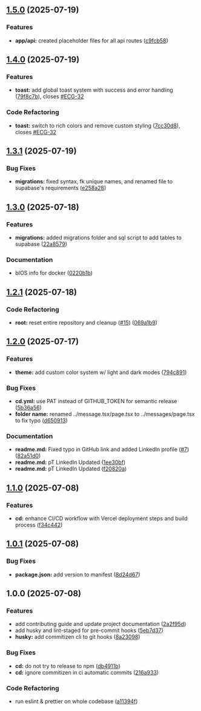 ## [1.5.0](https://github.com/ncharris93/dsd-east-coast-goats/compare/v1.4.0...v1.5.0) (2025-07-19)

### Features

* **app/api:** created placeholder files for all api routes ([c9fcb58](https://github.com/ncharris93/dsd-east-coast-goats/commit/c9fcb5871e97240f99db60fd2487b39add28d53e))

## [1.4.0](https://github.com/ncharris93/dsd-east-coast-goats/compare/v1.3.1...v1.4.0) (2025-07-19)

### Features

* **toast:** add global toast system with success and error handling ([79f8c7b](https://github.com/ncharris93/dsd-east-coast-goats/commit/79f8c7bff46e6ef94941f75706f8ab7e9589c81d)), closes [#ECG-32](https://github.com/ncharris93/dsd-east-coast-goats/issues/ECG-32)

### Code Refactoring

* **toast:** switch to rich colors  and remove custom styling ([7cc30d8](https://github.com/ncharris93/dsd-east-coast-goats/commit/7cc30d825fe6f7b43d78dadcae9e4b9625804036)), closes [#ECG-32](https://github.com/ncharris93/dsd-east-coast-goats/issues/ECG-32)

## [1.3.1](https://github.com/ncharris93/dsd-east-coast-goats/compare/v1.3.0...v1.3.1) (2025-07-19)

### Bug Fixes

* **migrations:** fixed syntax, fk unique names, and renamed file to supabase's requirements ([e258a28](https://github.com/ncharris93/dsd-east-coast-goats/commit/e258a28de1a002fc0a3606ed1b81afdd7bd60ecc))

## [1.3.0](https://github.com/ncharris93/dsd-east-coast-goats/compare/v1.2.1...v1.3.0) (2025-07-18)

### Features

* **migrations:** added migrations folder and sql script to add tables to supabase ([22a8579](https://github.com/ncharris93/dsd-east-coast-goats/commit/22a85799a8101b108df030a2035d012438812dcc))

### Documentation

* bIOS info for docker ([0220b1b](https://github.com/ncharris93/dsd-east-coast-goats/commit/0220b1b19b1cb57ef8714728e8c6985d53b06ff2))

## [1.2.1](https://github.com/ncharris93/dsd-east-coast-goats/compare/v1.2.0...v1.2.1) (2025-07-18)

### Code Refactoring

* **root:** reset entire repository and cleanup ([#15](https://github.com/ncharris93/dsd-east-coast-goats/issues/15)) ([069a1b9](https://github.com/ncharris93/dsd-east-coast-goats/commit/069a1b9d4e7db477f76823bfb9ea3f077dfd8648))

## [1.2.0](https://github.com/ncharris93/dsd-east-coast-goats/compare/v1.1.0...v1.2.0) (2025-07-17)

### Features

* **theme:** add custom color system w/ light and dark modes ([794c891](https://github.com/ncharris93/dsd-east-coast-goats/commit/794c891e0d68e30dac375dd5c3c270feb04e18f4))

### Bug Fixes

* **cd.yml:** use PAT instead of GITHUB_TOKEN for semantic release ([5b36a56](https://github.com/ncharris93/dsd-east-coast-goats/commit/5b36a569ee38f4c1ecf62d8d4e5c7469999e57fd))
* **folder name:** renamed ../message.tsx/page.tsx to ../messages/page.tsx to fix typo ([d650913](https://github.com/ncharris93/dsd-east-coast-goats/commit/d650913a158dfac84cbf3ae8849e5bc3122340ea))

### Documentation

* **readme.md:** Fixed typo in GitHub link and added LinkedIn profile ([#7](https://github.com/ncharris93/dsd-east-coast-goats/issues/7)) ([82a51d0](https://github.com/ncharris93/dsd-east-coast-goats/commit/82a51d05e527bf7d7893dcde8999e47c560da289))
* **readme.md:** pT LinkedIn Updated ([1ee30bf](https://github.com/ncharris93/dsd-east-coast-goats/commit/1ee30bf9062c9f9c4412597a8503cc23ea34fd7a))
* **readme.md:** pT LinkedIn Updated ([f20820a](https://github.com/ncharris93/dsd-east-coast-goats/commit/f20820aea99b339985c80e194f79cafc187fb2f3))

## [1.1.0](https://github.com/ncharris93/dsd-east-coast-goats/compare/v1.0.1...v1.1.0) (2025-07-08)

### Features

* **cd:** enhance CI/CD workflow with Vercel deployment steps and build process ([f34c442](https://github.com/ncharris93/dsd-east-coast-goats/commit/f34c4424be400dea2e892eecd70d9a12bfc2a4a0))

## [1.0.1](https://github.com/ncharris93/dsd-east-coast-goats/compare/v1.0.0...v1.0.1) (2025-07-08)

### Bug Fixes

* **package.json:** add version to manifest ([8d24d67](https://github.com/ncharris93/dsd-east-coast-goats/commit/8d24d6762bf7b610abeacaf1ae6dc6357ae1eed5))

## 1.0.0 (2025-07-08)

### Features

* add contributing guide and update project documentation ([2a2f95d](https://github.com/ncharris93/dsd-east-coast-goats/commit/2a2f95d90e53fa6b06de230cdae5469986a68c1d))
* add husky and lint-staged for pre-commit hooks ([5eb7d37](https://github.com/ncharris93/dsd-east-coast-goats/commit/5eb7d376534e2342302951e4deaf09e6cdfde9ff))
* **husky:** add commitizen cli to git hooks ([8a23098](https://github.com/ncharris93/dsd-east-coast-goats/commit/8a23098a61358e39a86174f457baadb5517204a1))

### Bug Fixes

* **cd:** do not try to release to npm ([db4911b](https://github.com/ncharris93/dsd-east-coast-goats/commit/db4911b1283ec19328a2db53fab48454354fa38f))
* **cd:** ignore commitizen in ci automatic commits ([216a933](https://github.com/ncharris93/dsd-east-coast-goats/commit/216a93386dbe59b8cf7ab76a6f2b94ab8473ca6c))

### Code Refactoring

* run eslint & prettier on whole codebase ([a11394f](https://github.com/ncharris93/dsd-east-coast-goats/commit/a11394fee67148de0e1792736450995a61581a57))
